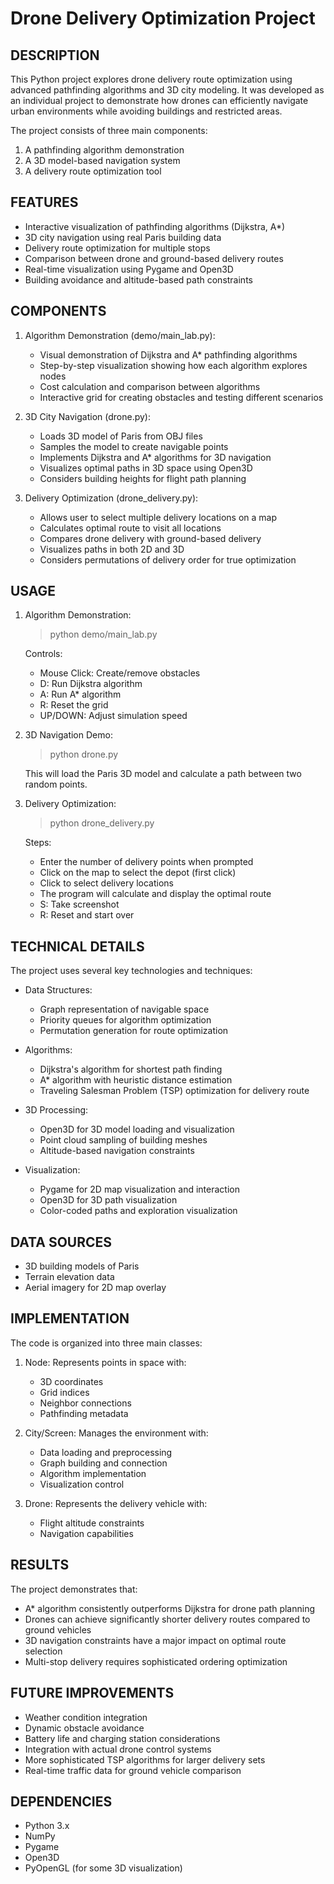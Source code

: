 # Drone Delivery Optimization Project

## DESCRIPTION
This Python project explores drone delivery route optimization using advanced pathfinding algorithms
and 3D city modeling. It was developed as an individual project to demonstrate how drones can
efficiently navigate urban environments while avoiding buildings and restricted areas.

The project consists of three main components:
1. A pathfinding algorithm demonstration
2. A 3D model-based navigation system
3. A delivery route optimization tool

## FEATURES
- Interactive visualization of pathfinding algorithms (Dijkstra, A*)
- 3D city navigation using real Paris building data
- Delivery route optimization for multiple stops
- Comparison between drone and ground-based delivery routes
- Real-time visualization using Pygame and Open3D
- Building avoidance and altitude-based path constraints

## COMPONENTS
1. Algorithm Demonstration (demo/main_lab.py):
   - Visual demonstration of Dijkstra and A* pathfinding algorithms
   - Step-by-step visualization showing how each algorithm explores nodes
   - Cost calculation and comparison between algorithms
   - Interactive grid for creating obstacles and testing different scenarios

2. 3D City Navigation (drone.py):
   - Loads 3D model of Paris from OBJ files
   - Samples the model to create navigable points
   - Implements Dijkstra and A* algorithms for 3D navigation
   - Visualizes optimal paths in 3D space using Open3D
   - Considers building heights for flight path planning

3. Delivery Optimization (drone_delivery.py):
   - Allows user to select multiple delivery locations on a map
   - Calculates optimal route to visit all locations
   - Compares drone delivery with ground-based delivery
   - Visualizes paths in both 2D and 3D
   - Considers permutations of delivery order for true optimization

## USAGE
1. Algorithm Demonstration:
   > python demo/main_lab.py
   
   Controls:
   - Mouse Click: Create/remove obstacles
   - D: Run Dijkstra algorithm
   - A: Run A* algorithm
   - R: Reset the grid
   - UP/DOWN: Adjust simulation speed

2. 3D Navigation Demo:
   > python drone.py
   
   This will load the Paris 3D model and calculate a path between two random points.

3. Delivery Optimization:
   > python drone_delivery.py
   
   Steps:
   - Enter the number of delivery points when prompted
   - Click on the map to select the depot (first click)
   - Click to select delivery locations
   - The program will calculate and display the optimal route
   - S: Take screenshot
   - R: Reset and start over

## TECHNICAL DETAILS
The project uses several key technologies and techniques:

- Data Structures:
  * Graph representation of navigable space
  * Priority queues for algorithm optimization
  * Permutation generation for route optimization

- Algorithms:
  * Dijkstra's algorithm for shortest path finding
  * A* algorithm with heuristic distance estimation
  * Traveling Salesman Problem (TSP) optimization for delivery route

- 3D Processing:
  * Open3D for 3D model loading and visualization
  * Point cloud sampling of building meshes
  * Altitude-based navigation constraints

- Visualization:
  * Pygame for 2D map visualization and interaction
  * Open3D for 3D path visualization
  * Color-coded paths and exploration visualization

## DATA SOURCES
- 3D building models of Paris
- Terrain elevation data
- Aerial imagery for 2D map overlay

## IMPLEMENTATION
The code is organized into three main classes:

1. Node: Represents points in space with:
   - 3D coordinates
   - Grid indices
   - Neighbor connections
   - Pathfinding metadata

2. City/Screen: Manages the environment with:
   - Data loading and preprocessing
   - Graph building and connection
   - Algorithm implementation
   - Visualization control

3. Drone: Represents the delivery vehicle with:
   - Flight altitude constraints
   - Navigation capabilities

## RESULTS
The project demonstrates that:
- A* algorithm consistently outperforms Dijkstra for drone path planning
- Drones can achieve significantly shorter delivery routes compared to ground vehicles
- 3D navigation constraints have a major impact on optimal route selection
- Multi-stop delivery requires sophisticated ordering optimization

## FUTURE IMPROVEMENTS
- Weather condition integration
- Dynamic obstacle avoidance
- Battery life and charging station considerations
- Integration with actual drone control systems
- More sophisticated TSP algorithms for larger delivery sets
- Real-time traffic data for ground vehicle comparison

## DEPENDENCIES
- Python 3.x
- NumPy
- Pygame
- Open3D
- PyOpenGL (for some 3D visualization)
